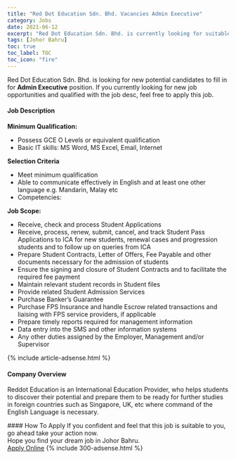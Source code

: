 ```yaml
---
title: "Red Dot Education Sdn. Bhd. Vacancies Admin Executive" 
category: Jobs 
date: 2021-06-12 
excerpt: "Red Dot Education Sdn. Bhd. is currently looking for suitable person to fill in the Admin Executive which based in Johor Bahru" 
tags: [Johor Bahru] 
toc: true 
toc_label: TOC 
toc_icon: "fire" 
--- 
```


<p>Red Dot Education Sdn. Bhd. is looking for new potential candidates to fill in for <b>Admin Executive</b> position. If you currently looking for new job opportunities and qualified with the job desc, feel free to apply this job.
</p><div><div><h4>Job Description</h4></div><div><div><span><div><p><strong>Minimum Qualification:</strong></p><ul><li>Possess GCE O Levels or equivalent qualification</li><li>Basic IT skills: MS Word, MS Excel, Email, Internet</li></ul><p><strong>Selection Criteria</strong></p><ul><li>Meet minimum qualification</li><li>Able to communicate effectively in English and at least one other language e.g. Mandarin, Malay etc</li><li>Competencies:</li></ul><p><strong>Job Scope:</strong></p><ul><li><span>Receive, check and process Student Applications</span></li><li><span>Receive, process, renew, submit, cancel, and track Student Pass Applications to ICA&#160;for new students, renewal cases and progression students and to follow up on queries from ICA&#160;</span></li><li><span>Prepare Student Contracts, Letter of Offers,&#160;Fee Payable and other documents necessary for the admission of students&#160;</span></li><li><span>Ensure the signing and closure of Student Contracts and to facilitate the required fee payment</span></li><li><span>Maintain relevant student records in Student files&#160;</span></li><li><span>Provide related Student Admission Services</span></li><li><span>Purchase Banker&#8217;s Guarantee</span></li><li><span>Purchase FPS Insurance and handle Escrow related transactions and liaising with FPS service providers, if applicable</span></li><li><span>Prepare timely reports required for management information</span></li><li><span>Data entry into the SMS and other information systems</span></li><li><span>Any other duties assigned by the Employer, Management and/or Supervisor</span></li></ul></div></span></div></div></div> 
{% include article-adsense.html %} 
<div><div><h4>Company Overview</h4></div><div><div><span><div><p>Reddot Education is an International Education Provider, who helps students to discover their potential and prepare them to be ready for further studies in foreign countries such as Singapore, UK, etc where command of the English Language is necessary.</p></div></span></div></div></div> 
#### How To Apply 
If you confident and feel that this job is suitable to you, go ahead take your action now. <br/> 
Hope you find your dream job in Johor Bahru. <br/> 
<a href="https://www.jobstreet.com.my/en/job/admin-executive-4587770?jobId=jobstreet-my-job-4587770&" class="btn btn--info" target="_blank" rel="nofollow noopenner">Apply Online</a> 
{% include 300-adsense.html %} 